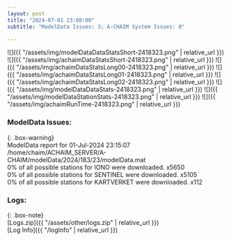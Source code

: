```yaml
---
layout: post
title: "2024-07-01 23:00:00"
subtitle: "ModelData Issues: 3; A-CHAIM System Issues: 0"

---
```


![]({{ "/assets/img/modelDataDataStatsShort-2418323.png" | relative_url }})
![]({{ "/assets/img/achaimDataStatsShort-2418323.png" | relative_url }})
![]({{ "/assets/img/achaimDataStatsLong00-2418323.png" | relative_url }})
![]({{ "/assets/img/achaimDataStatsLong01-2418323.png" | relative_url }})
![]({{ "/assets/img/achaimDataStatsLong02-2418323.png" | relative_url }})
![]({{ "/assets/img/modelDataDataStats-2418323.png" | relative_url }})
![]({{ "/assets/img/modelDataStationStats-2418323.png" | relative_url }})
![]({{ "/assets/img/achaimRunTime-2418323.png" | relative_url }})


### ModelData Issues:  
  
{: .box-warning}  
 ModelData report for 01-Jul-2024 23:15:07   
 /home/chaim/ACHAIM_SERVER/A-CHAIM/modelData/2024/183/23/modelData.mat   
 0% of all possible stations for IONO were downloaded. x5650   
 0% of all possible stations for SENTINEL were downloaded. x5105   
 0% of all possible stations for KARTVERKET were downloaded. x112   
  


### Logs:  
  
{: .box-note}  
[Logs.zip]({{ "/assets/other/logs.zip" | relative_url }})  
[Log Info]({{ "/logInfo" | relative_url }})  

